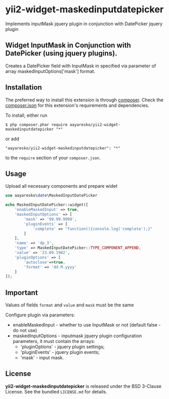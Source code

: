 # yii2-widget-maskedinputdatepicker
Implements inputMask jquery plugin in conjunction with DatePicker jquery plugin

## Widget InputMask in Conjunction with DatePicker (using jquery plugins).

Creates a DatePicker field with InputMask in specified via parameter of array maskedInputOptions['mask'] format.

## Installation

The preferred way to install this extension is through [composer](http://getcomposer.org/download/). Check the [composer.json](https://github.com/aayaresko/yii2-widget-maskedinputdatepicker/blob/master/composer.json) for this extension's requirements and dependencies.

To install, either run

```
$ php composer.phar require aayaresko/yii2-widget-maskedinputdatepicker "*"
```

or add

```
"aayaresko/yii2-widget-maskedinputdatepicker": "*"
```

to the ```require``` section of your `composer.json`.

## Usage

Upload all necessary components and prepare widet

```php
use aayaresko\date\MaskedInputDatePicker
```

```php
echo MaskedInputDatePicker::widget([
    'enableMaskedInput' => true,
    'maskedInputOptions' => [
        'mask' => '99.99.9999',
        'pluginEvents' => [
            'complete' => "function(){console.log('complete');}"
        ]
    ],
    'name' => 'dp_3',
    'type' => MaskedInputDatePicker::TYPE_COMPONENT_APPEND,
    'value' => '23.09.1982',
    'pluginOptions' => [
        'autoclose'=>true,
        'format' => 'dd.M.yyyy'
    ]
]);
```

## Important
Values of fields ``format`` and ``value`` and ``mask`` must be the same

Configure plugin via parameters:
* enableMaskedInput - whether to use InputMask or not (default false - do not use)
* maskedInputOptions - inputmask jquery plugin configuration parameters, it must contain the arrays:
    * 'pluginOptions' - jquery plugin settings;
    * 'pluginEvents' - jquery plugin events;
    * 'mask' - input mask.

## License
**yii2-widget-maskedinputdatepicker** is released under the BSD 3-Clause License. See the bundled `LICENSE.md` for details.
